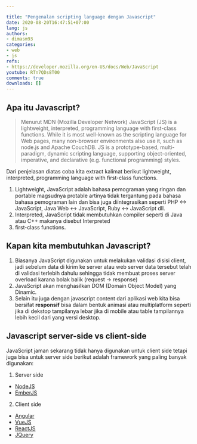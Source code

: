 ```yaml
---

title: "Pengenalan scripting language dengan Javascript"
date: 2020-08-20T16:47:51+07:00
lang: js
authors:
- dimasm93
categories:
- web
- js
refs: 
- https://developer.mozilla.org/en-US/docs/Web/JavaScript
youtube: RTn7QDs8T00
comments: true
downloads: []
---
```


## Apa itu Javascript?

> Menurut MDN (Mozilla Developer Network) JavaScript (JS) is a lightweight, interpreted, programming language with first-class functions. While it is most well-known as the scripting language for Web pages, many non-browser environments also use it, such as node.js and Apache CouchDB. JS is a prototype-based, multi-paradigm, dynamic scripting language, supporting object-oriented, imperative, and declarative (e.g. functional programming) styles.

<!--more-->

Dari penjelasan diatas coba kita extract kalimat berikut lightweight, interpreted, programming language with first-class functions.

1. Lightweight, JavaScript adalah bahasa pemograman yang ringan dan portable magsudnya protable artinya tidak tergantung pada bahasa bahasa pemograman lain dan bisa juga diintegrasikan seperti PHP <-> JavaScript, Java Web <-> JavaScript, Ruby <-> JavaScript dll.
2. Interpreted, JavaScript tidak membutuhkan compiler seperti di Java atau C++ makanya disebut Interpreted
3. first-class functions.

## Kapan kita membutuhkan Javascript?

1. Biasanya JavaScript digunakan untuk melakukan validasi disisi client, jadi sebelum data di kirim ke server atau web server data tersebut telah di validasi terlebih dahulu sehingga tidak membuat proses server overload karana bolak balik (request -> response)
2. JavaScript akan menghasilkan DOM (Domain Object Model) yang Dinamic.
3. Selain itu juga dengan javascript content dari aplikasi web kita bisa bersifat **responsif** bisa dalam bentuk animasi atau multiplatform seperti jika di dekstop tampilanya lebar jika di mobile atau table tampilannya lebih kecil dari yang versi desktop.

## Javascript server-side vs client-side

JavaScript jaman sekarang tidak hanya digunakan untuk client side tetapi juga bisa untuk server side berikut adalah framework yang paling banyak digunakan:

1. Server side
- [NodeJS](https://nodejs.org/en/)
- [EmberJS](http://emberjs.com/)

2. Client side
- [Angular](https://angular.io/)
- [VueJS](https://vuejs.org/)
- [ReactJS](https://reactjs.org/)
- [JQuery](https://jquery.com/)
